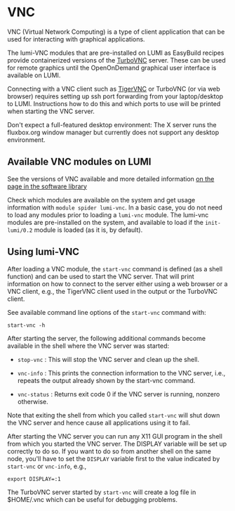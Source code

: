 # VNC

VNC (Virtual Network Computing) is a type of client application that can be used for interacting with graphical applications. 

The lumi-VNC modules that are pre-installed on LUMI as EasyBuild recipes provide containerized versions of the [TurboVNC](https://turbovnc.org/About/Introduction) server. These can be used for remote graphics until the OpenOnDemand graphical user interface is available on LUMI.

Connecting with a VNC client such as [TigerVNC](https://tigervnc.org/) or TurboVNC (or via web browser) requires setting up ssh port forwarding from your laptop/desktop to LUMI. Instructions how to do this and which ports to use will be printed when starting the VNC server. 

Don't expect a full-featured desktop environment: The X server runs the fluxbox.org window manager but currently does not support any desktop environment.


## Available VNC modules on LUMI

See the versions of VNC available and more detailed information [on the page in the software library](https://lumi-supercomputer.github.io/LUMI-EasyBuild-docs/l/lumi-vnc/)

Check which modules are available on the system and get usage information with `module spider lumi-vnc`.
In a basic case, you do not need to load any modules prior to loading a `lumi-vnc` module. The lumi-vnc modules are pre-installed on the system, and available to load if the `init-lumi/0.2` module is loaded (as it is, by default). 


## Using lumi-VNC

After loading a VNC module, the `start-vnc` command is defined (as a shell function) and can be used to start the VNC server. That will print information on how to connect to the server either using a web browser or a VNC client, e.g., the TigerVNC client used in the output or the TurboVNC client.

See available command line options of the `start-vnc` command with:
```
start-vnc -h
```

After starting the server, the following additional commands become available in the shell where the VNC server was started:

 - `stop-vnc` : This will stop the VNC server and clean up the shell.

 - `vnc-info` : This prints the connection information to the VNC server, i.e., repeats the output already shown by the start-vnc command.

 - `vnc-status` : Returns exit code 0 if the VNC server is running, nonzero otherwise.

Note that exiting the shell from which you called `start-vnc` will shut down the VNC server and hence cause all applications using it to fail.

After starting the VNC server you can run any X11 GUI program in the shell from which you started the VNC server. The DISPLAY variable will be set up correctly to do so. If you want to do so from another shell on the same node, you'll have to set the `DISPLAY` variable first to the value indicated by `start-vnc` or `vnc-info`, e.g.,
```
export DISPLAY=:1
```

The TurboVNC server started by `start-vnc` will create a log file in $HOME/.vnc which can be useful for debugging problems.
